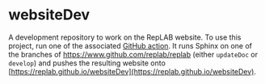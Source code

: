 # websiteDev
A development repository to work on the RepLAB website. To use this project, run one of the associated [GitHub action](https://github.com/replab/websiteDev/actions). It runs Sphinx on one of the branches of https://www.github.com/replab/replab (either `updateDoc` or `develop`) and pushes the resulting website onto [https://replab.github.io/websiteDev](https://replab.github.io/websiteDev).
